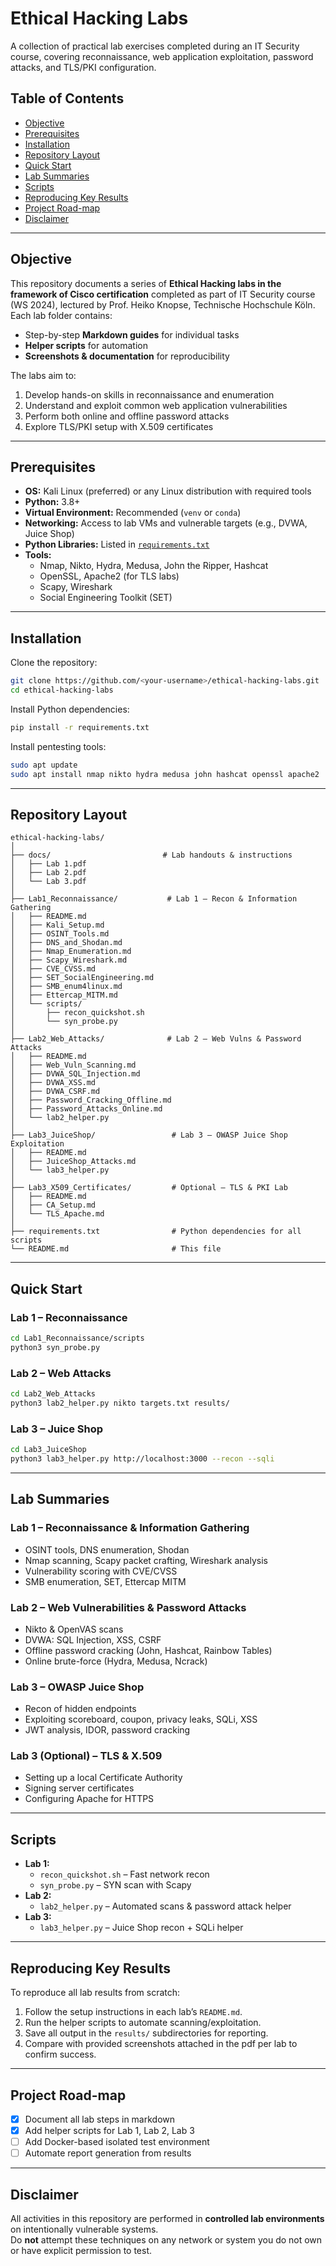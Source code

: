 # Ethical Hacking Labs

A collection of practical lab exercises completed during an IT Security course, covering reconnaissance, web application exploitation, password attacks, and TLS/PKI configuration.

## Table of Contents

- [Objective](#objective)
- [Prerequisites](#prerequisites)
- [Installation](#installation)
- [Repository Layout](#repository-layout)
- [Quick Start](#quick-start)
- [Lab Summaries](#lab-summaries)
- [Scripts](#scripts)
- [Reproducing Key Results](#reproducing-key-results)
- [Project Road-map](#project-road-map)
- [Disclaimer](#disclaimer)

---

## Objective

This repository documents a series of **Ethical Hacking labs in the framework of Cisco certification** completed as part of IT Security course (WS 2024), lectured by Prof. Heiko Knopse, Technische Hochschule Köln.  
Each lab folder contains:

- Step-by-step **Markdown guides** for individual tasks
- **Helper scripts** for automation
- **Screenshots & documentation** for reproducibility

The labs aim to:

1. Develop hands-on skills in reconnaissance and enumeration
2. Understand and exploit common web application vulnerabilities
3. Perform both online and offline password attacks
4. Explore TLS/PKI setup with X.509 certificates

---
## Prerequisites

- **OS:** Kali Linux (preferred) or any Linux distribution with required tools
- **Python:** 3.8+
- **Virtual Environment:** Recommended (`venv` or `conda`)
- **Networking:** Access to lab VMs and vulnerable targets (e.g., DVWA, Juice Shop)
- **Python Libraries:** Listed in [`requirements.txt`](./requirements.txt)
- **Tools:**  
  - Nmap, Nikto, Hydra, Medusa, John the Ripper, Hashcat
  - OpenSSL, Apache2 (for TLS labs)
  - Scapy, Wireshark
  - Social Engineering Toolkit (SET)

---
## Installation

Clone the repository:
```bash
git clone https://github.com/<your-username>/ethical-hacking-labs.git
cd ethical-hacking-labs
```

Install Python dependencies:
```bash
pip install -r requirements.txt
```

Install pentesting tools:
```bash
sudo apt update
sudo apt install nmap nikto hydra medusa john hashcat openssl apache2
```

---

## Repository Layout

```
ethical-hacking-labs/
│
├── docs/                         # Lab handouts & instructions
│   ├── Lab 1.pdf
│   ├── Lab 2.pdf
│   └── Lab 3.pdf
│
├── Lab1_Reconnaissance/           # Lab 1 – Recon & Information Gathering
│   ├── README.md
│   ├── Kali_Setup.md
│   ├── OSINT_Tools.md
│   ├── DNS_and_Shodan.md
│   ├── Nmap_Enumeration.md
│   ├── Scapy_Wireshark.md
│   ├── CVE_CVSS.md
│   ├── SET_SocialEngineering.md
│   ├── SMB_enum4linux.md
│   ├── Ettercap_MITM.md
│   └── scripts/
│       ├── recon_quickshot.sh
│       └── syn_probe.py
│
├── Lab2_Web_Attacks/              # Lab 2 – Web Vulns & Password Attacks
│   ├── README.md
│   ├── Web_Vuln_Scanning.md
│   ├── DVWA_SQL_Injection.md
│   ├── DVWA_XSS.md
│   ├── DVWA_CSRF.md
│   ├── Password_Cracking_Offline.md
│   ├── Password_Attacks_Online.md
│   └── lab2_helper.py
│
├── Lab3_JuiceShop/                 # Lab 3 – OWASP Juice Shop Exploitation
│   ├── README.md
│   ├── JuiceShop_Attacks.md
│   └── lab3_helper.py
│
├── Lab3_X509_Certificates/         # Optional – TLS & PKI Lab
│   ├── README.md
│   ├── CA_Setup.md
│   └── TLS_Apache.md
│
├── requirements.txt                # Python dependencies for all scripts
└── README.md                       # This file
```

---

## Quick Start

### Lab 1 – Reconnaissance
```bash
cd Lab1_Reconnaissance/scripts
python3 syn_probe.py
```

### Lab 2 – Web Attacks
```bash
cd Lab2_Web_Attacks
python3 lab2_helper.py nikto targets.txt results/
```

### Lab 3 – Juice Shop
```bash
cd Lab3_JuiceShop
python3 lab3_helper.py http://localhost:3000 --recon --sqli
```

---

## Lab Summaries

### **Lab 1 – Reconnaissance & Information Gathering**
- OSINT tools, DNS enumeration, Shodan
- Nmap scanning, Scapy packet crafting, Wireshark analysis
- Vulnerability scoring with CVE/CVSS
- SMB enumeration, SET, Ettercap MITM

### **Lab 2 – Web Vulnerabilities & Password Attacks**
- Nikto & OpenVAS scans
- DVWA: SQL Injection, XSS, CSRF
- Offline password cracking (John, Hashcat, Rainbow Tables)
- Online brute-force (Hydra, Medusa, Ncrack)

### **Lab 3 – OWASP Juice Shop**
- Recon of hidden endpoints
- Exploiting scoreboard, coupon, privacy leaks, SQLi, XSS
- JWT analysis, IDOR, password cracking

### **Lab 3 (Optional) – TLS & X.509**
- Setting up a local Certificate Authority
- Signing server certificates
- Configuring Apache for HTTPS

---

## Scripts

- **Lab 1:**
  - `recon_quickshot.sh` – Fast network recon
  - `syn_probe.py` – SYN scan with Scapy
- **Lab 2:**
  - `lab2_helper.py` – Automated scans & password attack helper
- **Lab 3:**
  - `lab3_helper.py` – Juice Shop recon + SQLi helper

---

## Reproducing Key Results
To reproduce all lab results from scratch:
1. Follow the setup instructions in each lab’s `README.md`.
2. Run the helper scripts to automate scanning/exploitation.
3. Save all output in the `results/` subdirectories for reporting.
4. Compare with provided screenshots attached in the pdf per lab to confirm success.

---
## Project Road-map
- [x] Document all lab steps in markdown
- [x] Add helper scripts for Lab 1, Lab 2, Lab 3
- [ ] Add Docker-based isolated test environment
- [ ] Automate report generation from results

---

## Disclaimer
All activities in this repository are performed in **controlled lab environments** on intentionally vulnerable systems.  
Do **not** attempt these techniques on any network or system you do not own or have explicit permission to test.
